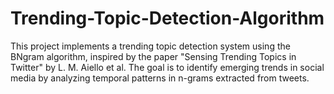# Trending-Topic-Detection-Algorithm
This project implements a trending topic detection system using the BNgram algorithm, inspired by the paper "Sensing Trending Topics in Twitter" by L. M. Aiello et al. The goal is to identify emerging trends in social media by analyzing temporal patterns in n-grams extracted from tweets.
